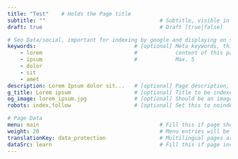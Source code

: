 ```yaml
---
title: "Test"    # Holds the Page title
subtitle: ""                                    # Subtitle, visible in the page Header
draft: true                                     # Draft [true|false]

# Seo Data/social, important for indexing by google and displaying on social media
keywords:                               # [optional] Meta keywords, this should be keywords describing the
    - lorem                             #            content of this page
    - ipsum                             #            Max. 5
    - dolor
    - sit
    - amet
description: Lorem Ipsum dolor sit...   # [optional] Page description, important for SEO. 150 Char max.
g_title: Lorem ipsum                    # [optional] Title to be indexed, defaults to page title
og_image: lorem_ipsum.jpg               # [optional] Should be an image, will be resized to 1200x630
robots: index,follow                    # [optional] Set this to noindex,nofollow if page should **not** be indexed

# Page Data
menu: main                                      # Fill this if page should be included in menu [main|minor]
weight: 20                                      # Menu entries will be sorted by weight
translationKey: data_protection                 # Multilingual pages are linked by this field, needs to be unique site-wide
dataSrc: learn                                  # Fill this if page includes sortable cards
---
```




<!-- Available Shortcodes:

Infobox:
{{<info>}}
# Headline
Lorem ipsum dolor sit amet
{{</info>}}

 -->